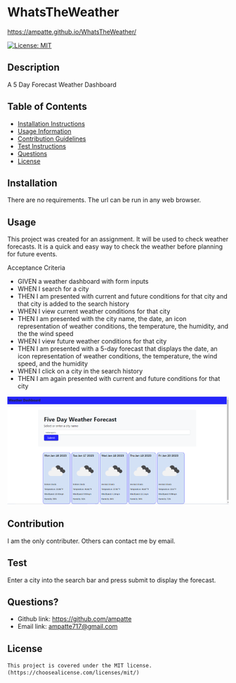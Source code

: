 # WhatsTheWeather
https://ampatte.github.io/WhatsTheWeather/

  [![License: MIT](https://img.shields.io/badge/License-MIT-yellow.svg)](https://opensource.org/licenses/MIT)

  ## Description
  A 5 Day Forecast Weather Dashboard
    
  ## Table of Contents
  - [Installation Instructions](#Installation)
  - [Usage Information](#Usage)
  - [Contribution Guidelines](#Contribution)
  - [Test Instructions](#Test)
  - [Questions](#Questions)
  - [License](#License)
  
  ## Installation
  There are no requirements. The url can be run in any web browser.

  ## Usage
  This project was created for an assignment. It will be used to check weather forecasts. It is a quick and easy way to check the weather before planning for future events.

Acceptance Criteria
  - GIVEN a weather dashboard with form inputs
  - WHEN I search for a city
  - THEN I am presented with current and future conditions for that city and that city is added to the search history
  - WHEN I view current weather conditions for that city
  - THEN I am presented with the city name, the date, an icon representation of weather conditions, the temperature, the humidity, and the the wind speed
  - WHEN I view future weather conditions for that city
  - THEN I am presented with a 5-day forecast that displays the date, an icon representation of weather conditions, the temperature, the wind speed, and the humidity
  - WHEN I click on a city in the search history
  - THEN I am again presented with current and future conditions for that city

  ![screenshot](./Assets/weatherdash.png/)
  
  ## Contribution
  I am the only contributer. Others can contact me by email.

  ## Test
  Enter a city into the search bar and press submit to display the forecast.

  ## Questions?
  - Github link: https://github.com/ampatte
  - Email link: ampatte717@gmail.com

  ## License
    This project is covered under the MIT license.(https://choosealicense.com/licenses/mit/)

